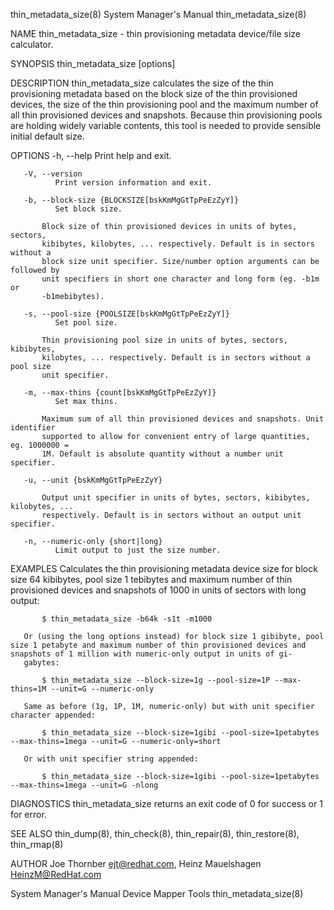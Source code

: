 thin_metadata_size(8)                                                                      System Manager's Manual                                                                      thin_metadata_size(8)

NAME
       thin_metadata_size - thin provisioning metadata device/file size calculator.

SYNOPSIS
       thin_metadata_size [options]

DESCRIPTION
       thin_metadata_size calculates the size of the thin provisioning metadata based on the block size of the thin provisioned devices, the size of the thin provisioning pool and the maximum number of all
       thin provisioned devices and snapshots. Because thin provisioning pools are holding widely variable contents, this tool is needed to provide sensible initial default size.

OPTIONS
       -h, --help
              Print help and exit.

       -V, --version
              Print version information and exit.

       -b, --block-size {BLOCKSIZE[bskKmMgGtTpPeEzZyY]}
              Set block size.

           Block size of thin provisioned devices in units of bytes, sectors,
           kibibytes, kilobytes, ... respectively. Default is in sectors without a
           block size unit specifier. Size/number option arguments can be followed by
           unit specifiers in short one character and long form (eg. -b1m or
           -b1mebibytes).

       -s, --pool-size {POOLSIZE[bskKmMgGtTpPeEzZyY]}
              Set pool size.

           Thin provisioning pool size in units of bytes, sectors, kibibytes,
           kilobytes, ... respectively. Default is in sectors without a pool size
           unit specifier.

       -m, --max-thins {count[bskKmMgGtTpPeEzZyY]}
              Set max thins.

           Maximum sum of all thin provisioned devices and snapshots. Unit identifier
           supported to allow for convenient entry of large quantities, eg. 1000000 =
           1M. Default is absolute quantity without a number unit specifier.

       -u, --unit {bskKmMgGtTpPeEzZyY}

           Output unit specifier in units of bytes, sectors, kibibytes, kilobytes, ...
           respectively. Default is in sectors without an output unit specifier.

       -n, --numeric-only {short|long}
              Limit output to just the size number.

EXAMPLES
       Calculates the thin provisioning metadata device size for block size 64 kibibytes, pool size 1 tebibytes and maximum number of thin provisioned devices and snapshots of 1000 in units of sectors with
       long output:

           $ thin_metadata_size -b64k -s1t -m1000

       Or (using the long options instead) for block size 1 gibibyte, pool size 1 petabyte and maximum number of thin provisioned devices and snapshots of 1 million with numeric-only output in units of gi‐
       gabytes:

           $ thin_metadata_size --block-size=1g --pool-size=1P --max-thins=1M --unit=G --numeric-only

       Same as before (1g, 1P, 1M, numeric-only) but with unit specifier character appended:

           $ thin_metadata_size --block-size=1gibi --pool-size=1petabytes --max-thins=1mega --unit=G --numeric-only=short

       Or with unit specifier string appended:

           $ thin_metadata_size --block-size=1gibi --pool-size=1petabytes --max-thins=1mega --unit=G -nlong

DIAGNOSTICS
       thin_metadata_size returns an exit code of 0 for success or 1 for error.

SEE ALSO
       thin_dump(8), thin_check(8), thin_repair(8), thin_restore(8), thin_rmap(8)

AUTHOR
       Joe Thornber <ejt@redhat.com>, Heinz Mauelshagen <HeinzM@RedHat.com>

System Manager's Manual                                                                      Device Mapper Tools                                                                        thin_metadata_size(8)
